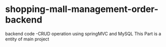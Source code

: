 # shopping-mall-management-order-backend
backend code -CRUD operation using springMVC and MySQL
This Part is a entity of main project 
